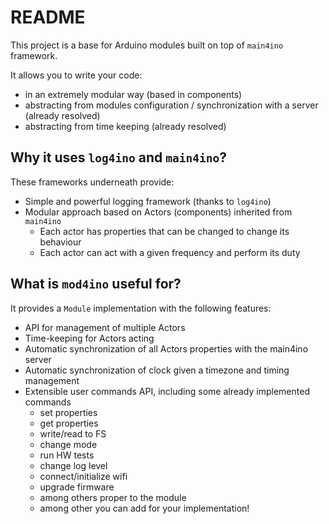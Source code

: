 # README

This project is a base for Arduino modules built on top of `main4ino` framework. 

It allows you to write your code:
- in an extremely modular way (based in components)
- abstracting from modules configuration / synchronization with a server (already resolved)
- abstracting from time keeping (already resolved)

## Why it uses `log4ino` and `main4ino`?

These frameworks underneath provide:

- Simple and powerful logging framework (thanks to `log4ino`)
- Modular approach based on Actors (components) inherited from `main4ino`
  - Each actor has properties that can be changed to change its behaviour
  - Each actor can act with a given frequency and perform its duty

## What is `mod4ino` useful for? 

It provides a `Module` implementation with the following features:

- API for management of multiple Actors
- Time-keeping for Actors acting
- Automatic synchronization of all Actors properties with the main4ino server
- Automatic synchronization of clock given a timezone and timing management
- Extensible user commands API, including some already implemented commands
  - set properties
  - get properties
  - write/read to FS
  - change mode
  - run HW tests
  - change log level
  - connect/initialize wifi
  - upgrade firmware
  - among others proper to the module
  - among other you can add for your implementation!

